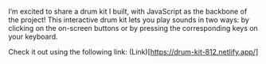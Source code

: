 I’m excited to share a drum kit I built, with JavaScript as the backbone of the project! This interactive drum kit lets you play sounds in two ways: by clicking on the on-screen buttons or by pressing the corresponding keys on your keyboard.

Check it out using the following link: (Link)[https://drum-kit-812.netlify.app/]
